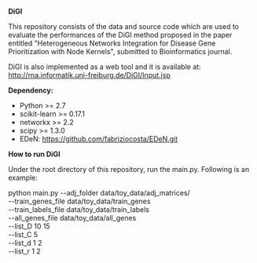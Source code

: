 **DiGI**

This repository consists of the data and source code which are used to evaluate the performances of the DiGI method proposed in the paper entitled "Heterogeneous Networks Integration for Disease Gene Prioritization with Node Kernels", submitted to Bioinformatics journal. 

DiGI is also implemented as a web tool and it is available at: http://rna.informatik.uni-freiburg.de/DiGI/Input.jsp

**Dependency:**
- Python >= 2.7
- scikit-learn >= 0.17.1
- networkx >= 2.2
- scipy >= 1.3.0
- EDeN: https://github.com/fabriziocosta/EDeN.git

**How to run DiGI**

Under the root directory of this repository, run the main.py. Following is an example:

python main.py --adj_folder data/toy_data/adj_matrices/\
               --train_genes_file data/toy_data/train_genes\
               --train_labels_file data/toy_data/train_labels\
               --all_genes_file data/toy_data/all_genes\
               --list_D 10 15\
               --list_C 5\
               --list_d 1 2\
               --list_r 1 2


